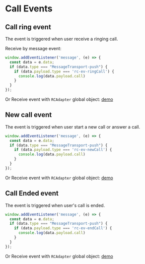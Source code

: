 # Call Events

## Call ring event

The event is triggered when user receive a ringing call.

Receive by message event:

```js
window.addEventListener('message', (e) => {
  const data = e.data;
  if (data.type === "MessageTransport-push") {
    if (data.payload.type === 'rc-ev-ringCall') {
      console.log(data.payload.call)
    }
  }
});
```

Or Receive event with `RCAdapter` global object: [demo](api.md#register-a-logger-and-contact-matcher-service)

## New call event

The event is triggered when user start a new call or answer a call.

```js
window.addEventListener('message', (e) => {
  const data = e.data;
  if (data.type === "MessageTransport-push") {
    if (data.payload.type === 'rc-ev-newCall') {
      console.log(data.payload.call)
    }
  }
});
```

Or Receive event with `RCAdapter` global object: [demo](api.md#register-a-logger-and-contact-matcher-service)

## Call Ended event

The event is triggered when user's call is ended.

```js
window.addEventListener('message', (e) => {
  const data = e.data;
  if (data.type === "MessageTransport-push") {
    if (data.payload.type === 'rc-ev-endCall') {
      console.log(data.payload.call)
    }
  }
});
```

Or Receive event with `RCAdapter` global object: [demo](api.md#register-a-logger-and-contact-matcher-service)
